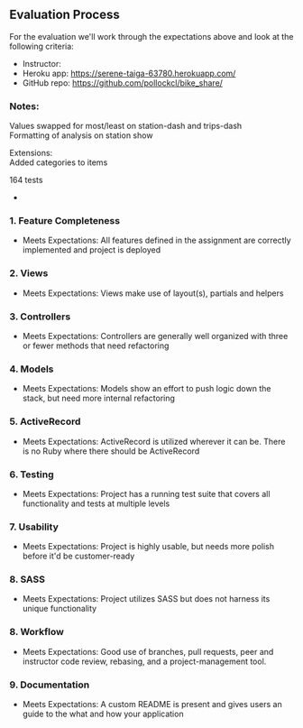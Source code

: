 ## Evaluation Process

For the evaluation we'll work through the expectations above and look at the
following criteria:

- Instructor:
- Heroku app: https://serene-taiga-63780.herokuapp.com/
- GitHub repo: https://github.com/pollockcl/bike_share/

### Notes:

Values swapped for most/least on station-dash and trips-dash  
Formatting of analysis on station show  

Extensions:  
Added categories to items  


164 tests  

-

### 1. Feature Completeness

* Meets Expectations: All features defined in the assignment are correctly implemented and project is deployed

### 2. Views

* Meets Expectations: Views make use of layout(s), partials and helpers

### 3. Controllers

* Meets Expectations: Controllers are generally well organized with three or fewer methods that need refactoring

### 4. Models

* Meets Expectations: Models show an effort to push logic down the stack, but need more internal refactoring

### 5. ActiveRecord

* Meets Expectations: ActiveRecord is utilized wherever it can be. There is no Ruby where there should be ActiveRecord

### 6. Testing

* Meets Expectations: Project has a running test suite that covers all functionality and tests at multiple levels

### 7. Usability

* Meets Expectations: Project is highly usable, but needs more polish before it'd be customer-ready

### 8. SASS

* Meets Expectations: Project utilizes SASS but does not harness its unique functionality

### 8. Workflow

* Meets Expectations: Good use of branches, pull requests, peer and instructor code review, rebasing, and a project-management tool.

### 9. Documentation

* Meets Expectations: A custom README is present and gives users an guide to the what and how your application
